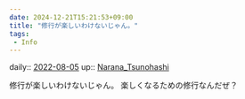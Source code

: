 ```yaml
---
date: 2024-12-21T15:21:53+09:00
title: "修行が楽しいわけないじゃん。"
tags:
 - Info
---
```


daily:: [2022-08-05](../Daily_Note/2022-08-05.md)
up:: [Narana_Tsunohashi](../Bar/Novel/Nacaria/Narana_Tsunohashi.md)

修行が楽しいわけないじゃん。
楽しくなるための修行なんだぜ？